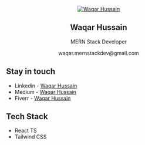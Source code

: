 <p align="center">
  <a href="https://www.linkedin.com/in/waqar-hussain-9b49101b3/" target="blank"><img src="https://media.licdn.com/dms/image/D4D03AQEJQsxHHcei2g/profile-displayphoto-shrink_200_200/0/1711873261910?e=1721865600&v=beta&t=WOQeRNYFcgp8PwbYGgRrbDBOcdKehkGVBgYMJT3wpmU"  alt="Waqar Hussain" /></a>
</p>
<h2 align="center">Waqar Hussain</h2>
 <p align="center">MERN Stack Developer</p>
 <p align="center">waqar.mernstackdev@gmail.com</p>

## Stay in touch

- Linkedin - [Waqar Hussain](https://www.linkedin.com/in/waqar-hussain-9b49101b3/)
- Medium - [Waqar Hussain](https://medium.com/@waqar105lgu.edu)
- Fiverr - [Waqar Hussain](https://www.fiverr.com/waqarhussain105)

## Tech Stack

- React TS
- Tailwind CSS
